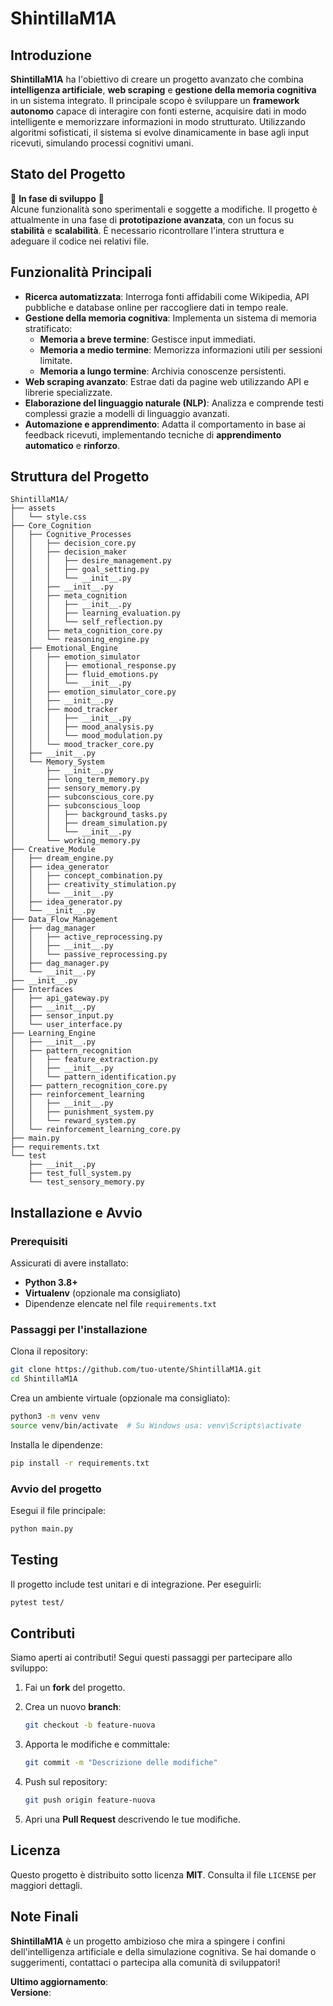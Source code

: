 # ShintillaM1A

## Introduzione

**ShintillaM1A** ha l'obiettivo di creare un progetto avanzato che combina **intelligenza artificiale**, **web scraping** e **gestione della memoria cognitiva** in un sistema integrato. Il principale scopo è sviluppare un **framework autonomo** capace di interagire con fonti esterne, acquisire dati in modo intelligente e memorizzare informazioni in modo strutturato. Utilizzando algoritmi sofisticati, il sistema si evolve dinamicamente in base agli input ricevuti, simulando processi cognitivi umani.

## Stato del Progetto

🚧 **In fase di sviluppo** 🚧  
Alcune funzionalità sono sperimentali e soggette a modifiche. Il progetto è attualmente in una fase di **prototipazione avanzata**, con un focus su **stabilità** e **scalabilità**. È necessario ricontrollare l'intera struttura e adeguare il codice nei relativi file.

## Funzionalità Principali

- **Ricerca automatizzata**: Interroga fonti affidabili come Wikipedia, API pubbliche e database online per raccogliere dati in tempo reale.
- **Gestione della memoria cognitiva**: Implementa un sistema di memoria stratificato:
  - **Memoria a breve termine**: Gestisce input immediati.
  - **Memoria a medio termine**: Memorizza informazioni utili per sessioni limitate.
  - **Memoria a lungo termine**: Archivia conoscenze persistenti.
- **Web scraping avanzato**: Estrae dati da pagine web utilizzando API e librerie specializzate.
- **Elaborazione del linguaggio naturale (NLP)**: Analizza e comprende testi complessi grazie a modelli di linguaggio avanzati.
- **Automazione e apprendimento**: Adatta il comportamento in base ai feedback ricevuti, implementando tecniche di **apprendimento automatico** e **rinforzo**.

## Struttura del Progetto

```
ShintillaM1A/
├── assets
│   └── style.css
├── Core_Cognition
│   ├── Cognitive_Processes
│   │   ├── decision_core.py
│   │   ├── decision_maker
│   │   │   ├── desire_management.py
│   │   │   ├── goal_setting.py
│   │   │   └── __init__.py
│   │   ├── __init__.py
│   │   ├── meta_cognition
│   │   │   ├── __init__.py
│   │   │   ├── learning_evaluation.py
│   │   │   └── self_reflection.py
│   │   ├── meta_cognition_core.py
│   │   └── reasoning_engine.py
│   ├── Emotional_Engine
│   │   ├── emotion_simulator
│   │   │   ├── emotional_response.py
│   │   │   ├── fluid_emotions.py
│   │   │   └── __init__.py
│   │   ├── emotion_simulator_core.py
│   │   ├── __init__.py
│   │   ├── mood_tracker
│   │   │   ├── __init__.py
│   │   │   ├── mood_analysis.py
│   │   │   └── mood_modulation.py
│   │   └── mood_tracker_core.py
│   ├── __init__.py
│   └── Memory_System
│       ├── __init__.py
│       ├── long_term_memory.py
│       ├── sensory_memory.py
│       ├── subconscious_core.py
│       ├── subconscious_loop
│       │   ├── background_tasks.py
│       │   ├── dream_simulation.py
│       │   └── __init__.py
│       └── working_memory.py
├── Creative_Module
│   ├── dream_engine.py
│   ├── idea_generator
│   │   ├── concept_combination.py
│   │   ├── creativity_stimulation.py
│   │   └── __init__.py
│   ├── idea_generator.py
│   └── __init__.py
├── Data_Flow_Management
│   ├── dag_manager
│   │   ├── active_reprocessing.py
│   │   ├── __init__.py
│   │   └── passive_reprocessing.py
│   ├── dag_manager.py
│   └── __init__.py
├── __init__.py
├── Interfaces
│   ├── api_gateway.py
│   ├── __init__.py
│   ├── sensor_input.py
│   └── user_interface.py
├── Learning_Engine
│   ├── __init__.py
│   ├── pattern_recognition
│   │   ├── feature_extraction.py
│   │   ├── __init__.py
│   │   └── pattern_identification.py
│   ├── pattern_recognition_core.py
│   ├── reinforcement_learning
│   │   ├── __init__.py
│   │   ├── punishment_system.py
│   │   └── reward_system.py
│   └── reinforcement_learning_core.py
├── main.py
├── requirements.txt
└── test
    ├── __init__.py
    ├── test_full_system.py
    └── test_sensory_memory.py

```

## Installazione e Avvio

### Prerequisiti

Assicurati di avere installato:

- **Python 3.8+**
- **Virtualenv** (opzionale ma consigliato)
- Dipendenze elencate nel file `requirements.txt`

### Passaggi per l'installazione

Clona il repository:

```bash
git clone https://github.com/tuo-utente/ShintillaM1A.git
cd ShintillaM1A
```

Crea un ambiente virtuale (opzionale ma consigliato):

```bash
python3 -m venv venv
source venv/bin/activate  # Su Windows usa: venv\Scripts\activate
```

Installa le dipendenze:

```bash
pip install -r requirements.txt
```

### Avvio del progetto

Esegui il file principale:

```bash
python main.py
```

## Testing

Il progetto include test unitari e di integrazione. Per eseguirli:

```bash
pytest test/
```

## Contributi

Siamo aperti ai contributi! Segui questi passaggi per partecipare allo sviluppo:

1. Fai un **fork** del progetto.
2. Crea un nuovo **branch**:

   ```bash
   git checkout -b feature-nuova
   ```

3. Apporta le modifiche e committale:

   ```bash
   git commit -m "Descrizione delle modifiche"
   ```

4. Push sul repository:

   ```bash
   git push origin feature-nuova
   ```

5. Apri una **Pull Request** descrivendo le tue modifiche.

## Licenza

Questo progetto è distribuito sotto licenza **MIT**. Consulta il file `LICENSE` per maggiori dettagli.

## Note Finali

**ShintillaM1A** è un progetto ambizioso che mira a spingere i confini dell'intelligenza artificiale e della simulazione cognitiva. Se hai domande o suggerimenti, contattaci o partecipa alla comunità di sviluppatori!

**Ultimo aggiornamento**:  
**Versione**: 



